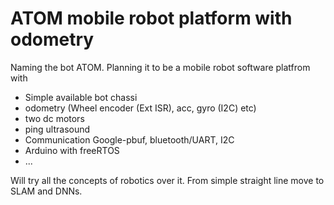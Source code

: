 # ATOM mobile robot platform with odometry
Naming the bot ATOM. Planning it to be a mobile robot software platfrom with 
  * Simple available bot chassi
  * odometry (Wheel encoder (Ext ISR), acc, gyro (I2C) etc)
  * two dc motors
  * ping ultrasound 
  * Communication Google-pbuf, bluetooth/UART, I2C
  * Arduino with freeRTOS
  * ...

Will try all the concepts of robotics over it. From simple straight line move to SLAM and DNNs.
